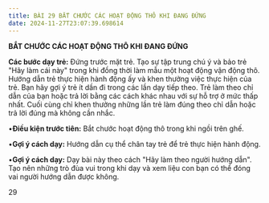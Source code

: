 ```yaml
---
title: BÀI 29 BẮT CHƯỚC CÁC HOẠT ĐỘNG THÔ KHI ĐANG ĐỨNG
date: 2024-11-27T23:07:39.698614
---
```


**BẮT CHƯỚC CÁC HOẠT ĐỘNG THÔ KHI ĐANG ĐỨNG**

**Các bước dạy trẻ:**
Đứng trước mặt trẻ. Tạo sự tập trung chú ý và bảo trẻ "Hãy làm cái
này" trong khi đồng thời làm mẫu một hoạt động vận động thô. Hướng dẫn
trẻ thực hiện hành động ấy và khen thưởng việc thực hiện của trẻ. Bạn
hãy gợi ý trẻ ít dần đi trong các lần dạy tiếp theo. Trẻ làm theo chỉ
dẫn của bạn hoặc trả lời bằng các cách khác nhau với sự hỗ trợ ở mức
thấp nhất. Cuối cùng chỉ khen thưởng những lần trẻ làm đúng theo chỉ
dẫn hoặc trả lời đúng mà không cần nhắc.

•**Điều kiện trước tiên:** Bắt chước hoạt động thô trong khi ngồi trên
ghế.

•**Gợi ý cách dạy:** Hướng dẫn cụ thể chân tay trẻ để trẻ thực hiện
hành động.

•**Gợi ý cách dạy:** Dạy bài này theo cách "Hãy làm theo người hướng
dẫn". Tạo nên những trò đùa vui trong khi dạy và xem liệu con bạn có
thể đóng vai người hướng dẫn được không.

29

